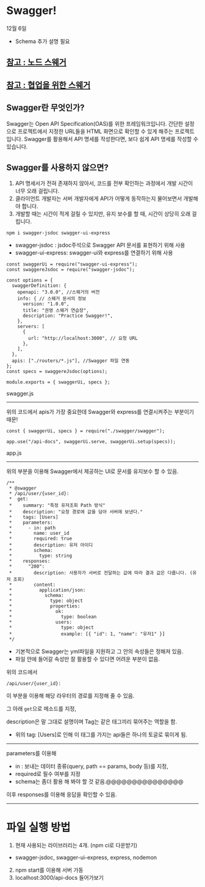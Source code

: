 # Swagger!

12월 6일

- Schema 추가 설명 필요

## [참고 : 노드 스웨거](https://any-ting.tistory.com/105)

## [참고 : 협업을 위한 스웨거](https://overcome-the-limits.tistory.com/101)

## Swagger란 무엇인가?

Swagger는 Open API Specification(OAS)를 위한 프레임워크입니다. 간단한 설정으로 프로젝트에서 지정한 URL들을 HTML 화면으로 확인할 수 있게 해주는 프로젝트입니다. Swagger를 활용해서 API 명세를 작성한다면, 보다 쉽게 API 명세를 작성할 수 있습니다.

## Swagger를 사용하지 않으면?

1. API 명세서가 전혀 존재하지 않아서, 코드를 전부 확인하는 과정에서 개발 시간이 너무 오래 걸립니다.
2. 클라이언트 개발자는 서버 개발자에게 API가 어떻게 동작하는지 물어보면서 개발해야 합니다.
3. 개발할 때는 시간이 적게 걸릴 수 있지만, 유지 보수를 할 때, 시간이 상당히 오래 걸립니다.

`npm i swagger-jsdoc swagger-ui-express`

- swagger-jsdoc : jsdoc주석으로 Swagger API 문서를 표현하기 위해 사용
- swagger-ui-express: swagger-ui와 express를 연결하기 위해 사용

```
const swaggerUi = require("swagger-ui-express");
const swaggereJsdoc = require("swagger-jsdoc");

const options = {
  swaggerDefinition: {
    openapi: "3.0.0", //스웨거의 버전
    info: { // 스웨거 문서의 정보
      version: "1.0.0",
      title: "권영 스웨거 연습장",
      description: "Practice Swagger!",
    },
    servers: [
      {
        url: "http://localhost:3000", // 요청 URL
      },
    ],
  },
  apis: ["./routers/*.js"], //Swagger 파일 연동
};
const specs = swaggereJsdoc(options);

module.exports = { swaggerUi, specs };
```

swagger.js

---

위의 코드에서 apis가 가장 중요한데 Swagger와 express를 연결시켜주는 부분이기 때문!

```
const { swaggerUi, specs } = require("./swagger/swagger");

app.use("/api-docs", swaggerUi.serve, swaggerUi.setup(specs));
```

app.js

---

위의 부분을 이용해 Swagger에서 제공하는 UI로 문서를 유지보수 할 수 있음.

```
/**
 * @swagger
 * /api/user/{user_id}:
 *  get:
 *    summary: "특정 유저조회 Path 방식"
 *    description: "요청 경로에 값을 담아 서버에 보낸다."
 *    tags: [Users]
 *    parameters:
 *      - in: path
 *        name: user_id
 *        required: true
 *        description: 유저 아이디
 *        schema:
 *          type: string
 *    responses:
 *      "200":
 *        description: 사용자가 서버로 전달하는 값에 따라 결과 값은 다릅니다. (유저 조회)
 *        content:
 *          application/json:
 *            schema:
 *              type: object
 *              properties:
 *                ok:
 *                  type: boolean
 *                users:
 *                  type: object
 *                  example: [{ "id": 1, "name": "유저1" }]
 */
```

- 기본적으로 Swagger는 yml파일을 지원하고 그 안의 속성들은 정해져 있음.
- 파일 안에 들어갈 속성만 잘 활용할 수 있다면 어려운 부분이 없음.

위의 코드에서

`/api/user/{user_id}:`

이 부분을 이용해 해당 라우터의 경로를 지정해 줄 수 있음.

그 아래 `get`으로 메소드를 지정,

description은 말 그대로 설명이며 Tag는 같은 태그끼리 묶어주는 역할을 함.

- 위의 tag: [Users]로 인해 이 태그를 가지는 api들은 하나의 토글로 묶이게 됨.

---

parameters를 이용해

- in : 보내는 데이터 종류(query, path == params, body 등)를 지정,
- required로 필수 여부를 지정
- schema는 좀더 활용 해 봐야 할 것 같음.@@@@@@@@@@@@@@@

이후 responses를 이용해 응답을 확인할 수 있음.

---

# 파일 실행 방법

1. 현재 사용되는 라이브러리는 4개. (npm ci로 다운받기)

- swagger-jsdoc, swagger-ui-express, express, nodemon

2. npm start를 이용해 서버 가동
3. localhost:3000/api-docs 들어가보기
